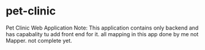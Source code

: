 # pet-clinic
Pet Clinic Web Application
Note:
This application contains only backend and has capabality tu add front end for it.
all mapping in this app done by me not Mapper.
not complete yet.
